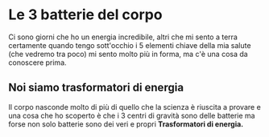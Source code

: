 # Le 3 batterie del corpo

Ci sono giorni che ho un energia incredibile, altri che mi sento a terra certamente quando tengo sott'occhio i 5 elementi chiave della mia salute (che vedremo tra poco) mi sento molto più in forma, ma c'è una cosa da conoscere prima.

## Noi siamo trasformatori di energia 

Il corpo nasconde molto di più di quello che la scienza è riuscita a provare e una cosa che ho scoperto è che i 3 centri di gravità sono delle batterie ma forse non solo batterie sono dei veri e propri **Trasformatori di energia.**
<!--stackedit_data:
eyJoaXN0b3J5IjpbLTU2MjI4MTk5N119
-->